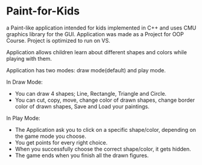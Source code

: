 # Paint-for-Kids
a Paint-like application intended for kids implemented in C++ and uses CMU graphics library for the GUI.
Application was made as a Project for OOP Course.
Project is optimized to run on VS.

Application allows children learn about different shapes and colors while playing with them. 

Application has two modes: draw mode(default) and play mode.

In Draw Mode:
- You can draw 4 shapes; Line, Rectangle, Triangle and Circle.
- You can cut, copy, move, change color of drawn shapes, change border color of drawn shapes, Save and Load your paintings.

In Play Mode:
- The Application ask you to click on a specific shape/color, depending on the game mode you choose.
- You get points for every right choice.
- When you successfully choose the correct shape/color, it gets hidden. 
- The game ends when you finish all the drawn figures.
